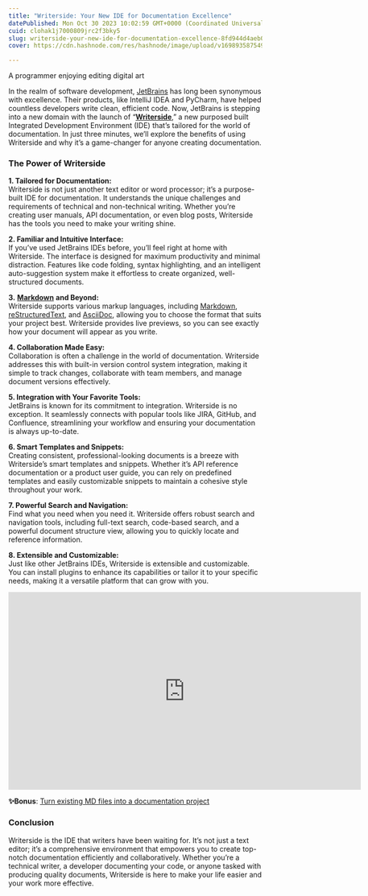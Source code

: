 ```yaml
---
title: "Writerside: Your New IDE for Documentation Excellence"
datePublished: Mon Oct 30 2023 10:02:59 GMT+0000 (Coordinated Universal Time)
cuid: clohak1j7000809jrc2f3bky5
slug: writerside-your-new-ide-for-documentation-excellence-8fd944d4aeb0
cover: https://cdn.hashnode.com/res/hashnode/image/upload/v1698935875492/b3f92c2e-df5b-41b6-9797-dd0ab3acdda1.png

---
```


A programmer enjoying editing digital art

In the realm of software development, [JetBrains](https://www.jetbrains.com/) has long been synonymous with excellence. Their products, like IntelliJ IDEA and PyCharm, have helped countless developers write clean, efficient code. Now, JetBrains is stepping into a new domain with the launch of “[**Writerside**](https://www.jetbrains.com/help/writerside/discover-writerside.html),” a new purposed built Integrated Development Environment (IDE) that’s tailored for the world of documentation. In just three minutes, we’ll explore the benefits of using Writerside and why it’s a game-changer for anyone creating documentation.

### The Power of Writerside

**1\. Tailored for Documentation:**  
Writerside is not just another text editor or word processor; it’s a purpose-built IDE for documentation. It understands the unique challenges and requirements of technical and non-technical writing. Whether you’re creating user manuals, API documentation, or even blog posts, Writerside has the tools you need to make your writing shine.

**2\. Familiar and Intuitive Interface:**  
If you’ve used JetBrains IDEs before, you’ll feel right at home with Writerside. The interface is designed for maximum productivity and minimal distraction. Features like code folding, syntax highlighting, and an intelligent auto-suggestion system make it effortless to create organized, well-structured documents.

**3\.** [**Markdown**](https://www.markdownguide.org/) **and Beyond:**  
Writerside supports various markup languages, including [Markdown](https://www.markdownguide.org/), [reStructuredText](https://www.sphinx-doc.org/en/master/usage/restructuredtext/index.html), and [AsciiDoc](https://asciidoc.org/), allowing you to choose the format that suits your project best. Writerside provides live previews, so you can see exactly how your document will appear as you write.

**4\. Collaboration Made Easy:**  
Collaboration is often a challenge in the world of documentation. Writerside addresses this with built-in version control system integration, making it simple to track changes, collaborate with team members, and manage document versions effectively.

**5\. Integration with Your Favorite Tools:**  
JetBrains is known for its commitment to integration. Writerside is no exception. It seamlessly connects with popular tools like JIRA, GitHub, and Confluence, streamlining your workflow and ensuring your documentation is always up-to-date.

**6\. Smart Templates and Snippets:**  
Creating consistent, professional-looking documents is a breeze with Writerside’s smart templates and snippets. Whether it’s API reference documentation or a product user guide, you can rely on predefined templates and easily customizable snippets to maintain a cohesive style throughout your work.

**7\. Powerful Search and Navigation:**  
Find what you need when you need it. Writerside offers robust search and navigation tools, including full-text search, code-based search, and a powerful document structure view, allowing you to quickly locate and reference information.

**8\. Extensible and Customizable:**  
Just like other JetBrains IDEs, Writerside is extensible and customizable. You can install plugins to enhance its capabilities or tailor it to your specific needs, making it a versatile platform that can grow with you.

<iframe src="https://www.youtube.com/embed/wjGPVFF1oHw?feature=oembed" width="700" height="393" frameborder="0" scrolling="no"></iframe>

**✨Bonus**: [Turn existing MD files into a documentation project](https://www.jetbrains.com/help/writerside/turn-an-existing-md-files-into-a-project.html)

### Conclusion

Writerside is the IDE that writers have been waiting for. It’s not just a text editor; it’s a comprehensive environment that empowers you to create top-notch documentation efficiently and collaboratively. Whether you’re a technical writer, a developer documenting your code, or anyone tasked with producing quality documents, Writerside is here to make your life easier and your work more effective.